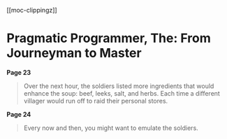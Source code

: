 [[moc-clippingz]]

# Pragmatic Programmer, The: From Journeyman to Master

**Page 23**

> Over the next hour, the soldiers listed more ingredients that would enhance the soup: beef, leeks, salt, and herbs. Each time a different villager would run off to raid their personal stores.

**Page 24**

> Every now and then, you might want to emulate the soldiers.

